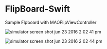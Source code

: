 # FlipBoard-Swift


Sample Flpboard with MAOFlipViewController

![simulator screen shot jun 23 2016 2 02 41 pm](https://cloud.githubusercontent.com/assets/1490342/16294522/54998764-394b-11e6-8280-c72f01c66a6d.png)

![simulator screen shot jun 23 2016 2 02 44 pm](https://cloud.githubusercontent.com/assets/1490342/16294532/6263abfe-394b-11e6-8ca7-bdb85fc5d785.png)
